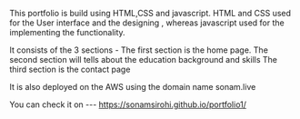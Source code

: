 This portfolio is build using HTML,CSS and javascript. 
HTML and CSS used for the User interface and the designing , whereas javascript used for the implementing the functionality.

It consists of the 3 sections -
     The first section is the home page.
     The second section will tells about the education background and skills
     The third section is the contact page

It is also deployed on the AWS using the domain name sonam.live

You can check it on ---  https://sonamsirohi.github.io/portfolio1/
